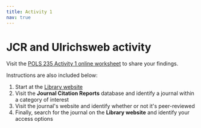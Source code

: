 ```yaml
---
title: Activity 1
nav: true
---
```

# JCR and Ulrichsweb activity

Visit the <a href="https://uidaho.co1.qualtrics.com/jfe/form/SV_5zPkMyj557JcwVT" target="_blank">POLS 235 Activity 1 online worksheet</a> to share your findings.

Instructions are also included below:
1. Start at the <a href="https://www.lib.uidaho.edu" target="_blank">Library website</a>
2. Visit the **Journal Citation Reports** database and identify a journal within a category of interest
3. Visit the journal's website and identify whether or not it's peer-reviewed
4. Finally, search for the journal on the **Library website** and identify your access options